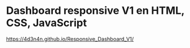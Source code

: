 # Dashboard responsive V1 en HTML, CSS, JavaScript

https://4d3n4n.github.io/Responsive_Dashboard_V1/
